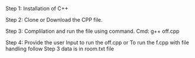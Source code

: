 Step 1: Installation of C++

Step 2: Clone or Download the CPP file.

Step 3: Complilation  and run the file using command.
   Cmd: g++ off.cpp 
   
Step 4: Provide the user Input to run the off.cpp
     or  To run the f.cpp with file handling follow Step 3 data is in room.txt file
